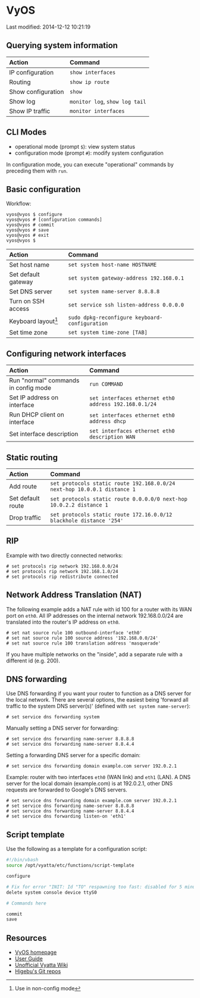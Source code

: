 # VyOS

Last modified: 2014-12-12 10:21:19

## Querying system information

| Action             | Command                        |
| :----------------- | :----------------------------- |
| IP configuration   | `show interfaces`              |
| Routing            | `show ip route`                |
| Show configuration | `show`                         |
| Show log           | `monitor log`, `show log tail` |
| Show IP traffic    | `monitor interfaces`           |

## CLI Modes

- operational mode (prompt `$`): view system status
- configuration mode (prompt `#`): modify system configuration

In configuration mode, you can execute "operational" commands by preceding them with `run`.

## Basic configuration

Workflow:

```
vyos@vyos $ configure
vyos@vyos # [configuration commands]
vyos@vyos # commit
vyos@vyos # save
vyos@vyos # exit
vyos@vyos $
```

| Action              | Command                                        |
| :------------------ | :--------------------------------------------- |
| Set host name       | `set system host-name HOSTNAME`                |
| Set default gateway | `set system gateway-address 192.168.0.1`       |
| Set DNS server      | `set system name-server 8.8.8.8`               |
| Turn on SSH access  | `set service ssh listen-address 0.0.0.0`       |
| Keyboard layout[^1] | `sudo dpkg-reconfigure keyboard-configuration` |
| Set time zone       | `set system time-zone [TAB]`                   |

[^1]: Use in non-config mode

## Configuring network interfaces

| Action                               | Command                                               |
| :----------------------------------- | :---------------------------------------------------- |
| Run "normal" commands in config mode | `run COMMAND`                                         |
| Set IP address on interface          | `set interfaces ethernet eth0 address 192.168.0.1/24` |
| Run DHCP client on interface         | `set interfaces ethernet eth0 address dhcp`           |
| Set interface description            | `set interfaces ethernet eth0 description WAN`        |

## Static routing

| Action            | Command                                                                  |
| :---------------- | :----------------------------------------------------------------------- |
| Add route         | `set protocols static route 192.168.0.0/24 next-hop 10.0.0.1 distance 1` |
| Set default route | `set protocols static route 0.0.0.0/0 next-hop 10.0.2.2 distance 1`      |
| Drop traffic      | `set protocols static route 172.16.0.0/12 blackhole distance '254'`      |

## RIP

Example with two directly connected networks:

```
# set protocols rip network 192.168.0.0/24
# set protocols rip network 192.168.1.0/24
# set protocols rip redistribute connected
```

## Network Address Translation (NAT)

The following example adds a NAT rule with id 100 for a router with its WAN port on `eth0`. All IP addresses on the internal network 192.168.0.0/24 are translated into the router's IP address on `eth0`.

```
# set nat source rule 100 outbound-interface 'eth0'
# set nat source rule 100 source address '192.168.0.0/24'
# set nat source rule 100 translation address 'masquerade'
```

If you have multiple networks on the "inside", add a separate rule with a different id (e.g. 200).

## DNS forwarding

Use DNS forwarding if you want your router to function as a DNS server for the local network. There are several options, the easiest being 'forward all traffic to the system DNS server(s)' (defined with `set system name-server`):

```
# set service dns forwarding system
```

Manually setting a DNS server for forwarding:

```
# set service dns forwarding name-server 8.8.8.8
# set service dns forwarding name-server 8.8.4.4
```

Setting a forwarding DNS server for a specific domain:

```
# set service dns forwarding domain example.com server 192.0.2.1
```

Example: router with two interfaces `eth0` (WAN link) and `eth1` (LAN). A DNS server for the local domain (example.com) is at 192.0.2.1, other DNS requests are forwarded to Google's DNS servers.

```
# set service dns forwarding domain example.com server 192.0.2.1
# set service dns forwarding name-server 8.8.8.8
# set service dns forwarding name-server 8.8.4.4
# set service dns forwarding listen-on 'eth1'
```

## Script template

Use the following as a template for a configuration script:

```Bash
#!/bin/vbash
source /opt/vyatta/etc/functions/script-template

configure

# Fix for error "INIT: Id "TO" respawning too fast: disabled for 5 minutes"
delete system console device ttyS0

# Commands here

commit
save
```

## Resources

- [VyOS homepage](http://vyos.net/)
- [User Guide](http://vyos.net/wiki/User_Guide)
- [Unofficial Vyatta Wiki](http://wiki.het.net/)
- [Higebu's Git repos](https://github.com/higebu?tab=repositories)
